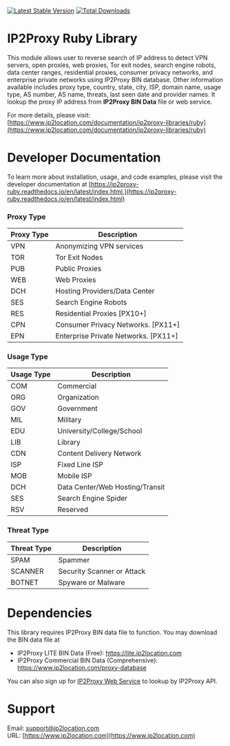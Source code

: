 [![Latest Stable Version](https://img.shields.io/gem/v/ip2proxy_ruby.svg)](https://rubygems.org/gems/ip2proxy_ruby)
[![Total Downloads](https://img.shields.io/gem/dt/ip2proxy_ruby.svg)](https://rubygems.org/gems/ip2proxy_ruby)

# IP2Proxy Ruby Library
This module allows user to reverse search of IP address to detect VPN servers, open proxies, web proxies, Tor exit nodes, search engine robots, data center ranges, residential proxies, consumer privacy networks, and enterprise private networks using IP2Proxy BIN database. Other information available includes proxy type, country, state, city,  ISP, domain name, usage type, AS number, AS name, threats, last seen date and provider names. It lookup the proxy IP address from **IP2Proxy BIN Data** file or web service.

For more details, please visit:
[https://www.ip2location.com/documentation/ip2proxy-libraries/ruby](https://www.ip2location.com/documentation/ip2proxy-libraries/ruby)

# Developer Documentation
To learn more about installation, usage, and code examples, please visit the developer documentation at [https://ip2proxy-ruby.readthedocs.io/en/latest/index.html.](https://ip2proxy-ruby.readthedocs.io/en/latest/index.html)


### Proxy Type

|Proxy Type|Description|
|---|---|
|VPN|Anonymizing VPN services|
|TOR|Tor Exit Nodes|
|PUB|Public Proxies|
|WEB|Web Proxies|
|DCH|Hosting Providers/Data Center|
|SES|Search Engine Robots|
|RES|Residential Proxies [PX10+]|
|CPN|Consumer Privacy Networks. [PX11+]|
|EPN|Enterprise Private Networks. [PX11+]|

### Usage Type

|Usage Type|Description|
|---|---|
|COM|Commercial|
|ORG|Organization|
|GOV|Government|
|MIL|Military|
|EDU|University/College/School|
|LIB|Library|
|CDN|Content Delivery Network|
|ISP|Fixed Line ISP|
|MOB|Mobile ISP|
|DCH|Data Center/Web Hosting/Transit|
|SES|Search Engine Spider|
|RSV|Reserved|

### Threat Type

|Threat Type|Description|
|---|---|
|SPAM|Spammer|
|SCANNER|Security Scanner or Attack|
|BOTNET|Spyware or Malware|

# Dependencies

This library requires IP2Proxy BIN data file to function. You may download the BIN data file at
* IP2Proxy LITE BIN Data (Free): https://lite.ip2location.com
* IP2Proxy Commercial BIN Data (Comprehensive): https://www.ip2location.com/proxy-database

You can also sign up for [IP2Proxy Web Service](https://www.ip2location.com/web-service/ip2proxy) to lookup by IP2Proxy API.

# Support

Email: support@ip2location.com  
URL: [https://www.ip2location.com](https://www.ip2location.com)
